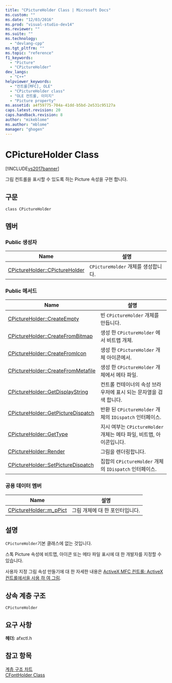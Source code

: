 ```yaml
---
title: "CPictureHolder Class | Microsoft Docs"
ms.custom: ""
ms.date: "12/03/2016"
ms.prod: "visual-studio-dev14"
ms.reviewer: ""
ms.suite: ""
ms.technology: 
  - "devlang-cpp"
ms.tgt_pltfrm: ""
ms.topic: "reference"
f1_keywords: 
  - "Picture"
  - "CPictureHolder"
dev_langs: 
  - "C++"
helpviewer_keywords: 
  - "컨트롤[MFC], OLE"
  - "CPictureHolder class"
  - "OLE 컨트롤, 이미지"
  - "Picture property"
ms.assetid: a4f59775-704a-41dd-b5bd-2e531c95127a
caps.latest.revision: 20
caps.handback.revision: 8
author: "mikeblome"
ms.author: "mblome"
manager: "ghogen"
---
```

# CPictureHolder Class
[!INCLUDE[vs2017banner](../../assembler/inline/includes/vs2017banner.md)]

그림 컨트롤을 표시할 수 있도록 하는 Picture 속성을 구현 합니다.  
  
## 구문  
  
```  
class CPictureHolder  
```  
  
## 멤버  
  
### Public 생성자  
  
|Name|설명|  
|----------|--------|  
|[CPictureHolder::CPictureHolder](../Topic/CPictureHolder::CPictureHolder.md)|`CPictureHolder` 개체를 생성합니다.|  
  
### Public 메서드  
  
|Name|설명|  
|----------|--------|  
|[CPictureHolder::CreateEmpty](../Topic/CPictureHolder::CreateEmpty.md)|빈 `CPictureHolder` 개체를 만듭니다.|  
|[CPictureHolder::CreateFromBitmap](../Topic/CPictureHolder::CreateFromBitmap.md)|생성 한 `CPictureHolder` 에서 비트맵 개체.|  
|[CPictureHolder::CreateFromIcon](../Topic/CPictureHolder::CreateFromIcon.md)|생성 한 `CPictureHolder` 개체 아이콘에서.|  
|[CPictureHolder::CreateFromMetafile](../Topic/CPictureHolder::CreateFromMetafile.md)|생성 한 `CPictureHolder` 개체에서 메타 파일.|  
|[CPictureHolder::GetDisplayString](../Topic/CPictureHolder::GetDisplayString.md)|컨트롤 컨테이너의 속성 브라우저에 표시 되는 문자열을 검색 합니다.|  
|[CPictureHolder::GetPictureDispatch](../Topic/CPictureHolder::GetPictureDispatch.md)|반환 된 `CPictureHolder` 개체의 `IDispatch` 인터페이스.|  
|[CPictureHolder::GetType](../Topic/CPictureHolder::GetType.md)|지시 여부는 `CPictureHolder` 개체는 메타 파일, 비트맵, 아이콘입니다.|  
|[CPictureHolder::Render](../Topic/CPictureHolder::Render.md)|그림을 렌더링합니다.|  
|[CPictureHolder::SetPictureDispatch](../Topic/CPictureHolder::SetPictureDispatch.md)|집합의 `CPictureHolder` 개체의 `IDispatch` 인터페이스.|  
  
### 공용 데이터 멤버  
  
|Name|설명|  
|----------|--------|  
|[CPictureHolder::m\_pPict](../Topic/CPictureHolder::m_pPict.md)|그림 개체에 대 한 포인터입니다.|  
  
## 설명  
 `CPictureHolder`기본 클래스에 없는 것입니다.  
  
 스톡 Picture 속성에 비트맵, 아이콘 또는 메타 파일 표시에 대 한 개발자를 지정할 수 있습니다.  
  
 사용자 지정 그림 속성 만들기에 대 한 자세한 내용은  [ActiveX MFC 컨트롤: ActiveX 컨트롤에서을 사용 하 여 그림](../../mfc/mfc-activex-controls-using-pictures-in-an-activex-control.md).  
  
## 상속 계층 구조  
 `CPictureHolder`  
  
## 요구 사항  
 **헤더:**  afxctl.h  
  
## 참고 항목  
 [계층 구조 차트](../../mfc/hierarchy-chart.md)   
 [CFontHolder Class](../../mfc/reference/cfontholder-class.md)